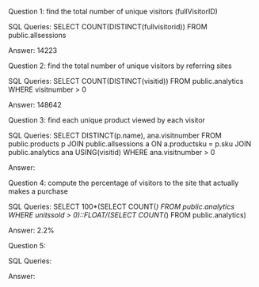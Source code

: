 Question 1: 
find the total number of unique visitors (fullVisitorID) 

SQL Queries:
SELECT COUNT(DISTINCT(fullvisitorid))
FROM public.allsessions 

Answer: 
14223


Question 2: 
find the total number of unique visitors by referring sites 

SQL Queries:
SELECT COUNT(DISTINCT(visitid))
FROM public.analytics 
WHERE visitnumber > 0


Answer:
148642


Question 3: 
find each unique product viewed by each visitor 

SQL Queries:
SELECT DISTINCT(p.name), ana.visitnumber
FROM public.products p
JOIN public.allsessions a
ON a.productsku = p.sku
JOIN public.analytics ana USING(visitid)
WHERE ana.visitnumber > 0

Answer:



Question 4: 
compute the percentage of visitors to the site that actually makes a purchase


SQL Queries:
SELECT 100*(SELECT COUNT(*)
FROM public.analytics 
WHERE unitssold > 0)::FLOAT/(SELECT COUNT(*)
FROM public.analytics)


Answer:
2.2%


Question 5: 

SQL Queries:

Answer:
